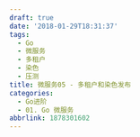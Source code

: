 ```yaml
---
draft: true
date: '2018-01-29T18:31:37'
tags:
  - Go
  - 微服务
  - 多租户
  - 染色
  - 压测
title: 微服务05 - 多租户和染色发布
categories:
  - Go进阶
  - 01. Go 微服务
abbrlink: 1878301602
---
```

